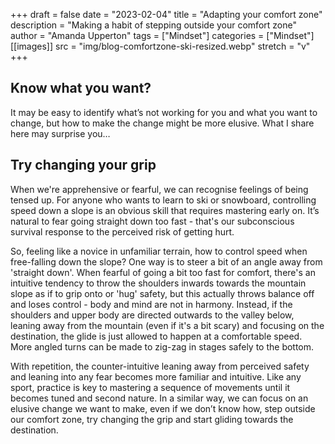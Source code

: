 +++ 
draft = false
date = "2023-02-04"
title = "Adapting your comfort zone"
description = "Making a habit of stepping outside your comfort zone"
author = "Amanda Upperton"
tags = ["Mindset"]
categories = ["Mindset"]
[[images]]
  src = "img/blog-comfortzone-ski-resized.webp"
  stretch = "v"
+++

## Know what you want?

It may be easy to identify what’s not working for you and what you want to change, but how to make the change might be more elusive. What I share here may surprise you…


## Try changing your grip

When we're apprehensive or fearful, we can recognise feelings of being tensed up.
For anyone who wants to learn to ski or snowboard, controlling speed down a slope is an obvious skill that requires mastering early on. It’s natural to fear going straight down too fast - that's our subconscious survival response to the perceived risk of getting hurt.

So, feeling like a novice in unfamiliar terrain, how to control speed when free-falling down the slope? One way is to steer a bit of an angle away from 'straight down'. When fearful of going a bit too fast for comfort, there's an intuitive tendency to throw the shoulders inwards towards the mountain slope as if to grip onto or 'hug' safety, but this actually throws balance off and loses control - body and mind are not in harmony.  Instead, if the shoulders and upper body are directed outwards to the valley below, leaning away from the mountain (even if it's a bit scary) and focusing on the destination, the glide is just allowed to happen at a comfortable speed. More angled turns can be made to zig-zag in stages safely to the bottom.

With repetition, the counter-intuitive leaning away from perceived safety and leaning into any fear becomes more familiar and intuitive. Like any sport, practice is key to mastering a sequence of movements until it becomes tuned and second nature. In a similar way, we can focus on an elusive change we want to make, even if we don’t know how, step outside our comfort zone, try changing the grip and start gliding towards the destination.

